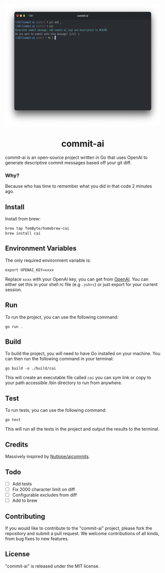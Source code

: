 <div align="center">
  <div>
    <img src=".github/screenshot.png" width="630" height="394" alt="commit-ai"/>
    <h1 align="center">commit-ai</h1>
  </div>
</div>

commit-ai is an open-source project written in Go that uses OpenAI to generate descriptive commit messages based off your git diff.

### Why?
Because who has time to remember what you did in that code 2 minutes ago.

## Install
Install from brew:
```shell
brew tap TomByte/homebrew-cai
brew install cai
```

## Environment Variables
The only required environment variable is:
```shell
export OPENAI_KEY=xxxx
```
Replace `xxxx` with your OpenAI key, you can get from [OpenAI](https://platform.openai.com/account/api-keys). You can either set this in your shell rc file (e.g `.zshrc`) or just export for your current session.

## Run
To run the project, you can use the following command:
```shell
go run .
```

## Build
To build the project, you will need to have Go installed on your machine. You can then run the following command in your terminal:

```shell
go build -o ./build/cai
```
This will create an executable file called `cai` you can sym link or copy to your path accessible /bin directory to run from anywhere.

## Test
To run tests, you can use the following command:

```shell
go test
```

This will run all the tests in the project and output the results to the terminal.

## Credits
Massively inspired by [Nutlope/aicommits](https://github.com/Nutlope/aicommits).

## Todo
- [ ] Add tests
- [ ] Fix 2000 character limit on diff
- [ ] Configurable excludes from diff
- [ ] Add to brew

## Contributing
If you would like to contribute to the "commit-ai" project, please fork the repository and submit a pull request. We welcome contributions of all kinds, from bug fixes to new features.

## License
"commit-ai" is released under the MIT license.